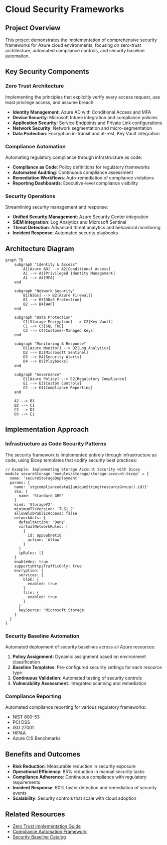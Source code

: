 # Cloud Security Frameworks

## Project Overview
This project demonstrates the implementation of comprehensive security frameworks for Azure cloud environments, focusing on zero-trust architecture, automated compliance controls, and security baseline automation.

## Key Security Components

### Zero Trust Architecture
Implementing the principles that explicitly verify every access request, use least privilege access, and assume breach:

- **Identity Management**: Azure AD with Conditional Access and MFA
- **Device Security**: Microsoft Intune integration and compliance policies
- **Application Security**: Service Endpoints and Private Link configurations
- **Network Security**: Network segmentation and micro-segmentation
- **Data Protection**: Encryption in-transit and at-rest, Key Vault integration

### Compliance Automation
Automating regulatory compliance through infrastructure as code:

- **Compliance as Code**: Policy definitions for regulatory frameworks
- **Automated Auditing**: Continuous compliance assessment
- **Remediation Workflows**: Auto-remediation of compliance violations
- **Reporting Dashboards**: Executive-level compliance visibility

### Security Operations
Streamlining security management and response:

- **Unified Security Management**: Azure Security Center integration
- **SIEM Integration**: Log Analytics and Microsoft Sentinel
- **Threat Detection**: Advanced threat analytics and behavioral monitoring
- **Incident Response**: Automated security playbooks

## Architecture Diagram

```mermaid
graph TD
    subgraph "Identity & Access"
        A1[Azure AD] --> A2[Conditional Access]
        A1 --> A3[Privileged Identity Management]
        A1 --> A4[MFA]
    end
    
    subgraph "Network Security"
        B1[NSGs] --> B2[Azure Firewall]
        B1 --> B3[DDoS Protection]
        B2 --> B4[WAF]
    end
    
    subgraph "Data Protection"
        C1[Storage Encryption] --> C2[Key Vault]
        C1 --> C3[SQL TDE]
        C2 --> C4[Customer-Managed Keys]
    end
    
    subgraph "Monitoring & Response"
        D1[Azure Monitor] --> D2[Log Analytics]
        D2 --> D3[Microsoft Sentinel]
        D3 --> D4[Security Alerts]
        D4 --> D5[Playbooks]
    end
    
    subgraph "Governance"
        E1[Azure Policy] --> E2[Regulatory Compliance]
        E1 --> E3[Custom Controls]
        E2 --> E4[Compliance Reporting]
    end
    
    A2 --> B1
    B2 --> C1
    C2 --> D1
    D3 --> E1
```

## Implementation Approach

### Infrastructure as Code Security Patterns

The security framework is implemented entirely through infrastructure as code, using Bicep templates that codify security best practices:

```bicep
// Example: Implementing Storage Account Security with Bicep
module secureStorage 'modules/storage/storage-account.bicep' = {
  name: 'secureStorageDeployment'
  params: {
    name: 'stgcompliancedata${uniqueString(resourceGroup().id)}'
    sku: {
      name: 'Standard_GRS'
    }
    kind: 'StorageV2'
    minimumTlsVersion: 'TLS1_2'
    allowBlobPublicAccess: false
    networkAcls: {
      defaultAction: 'Deny'
      virtualNetworkRules: [
        {
          id: appSubnetId
          action: 'Allow'
        }
      ]
      ipRules: []
    }
    enableHns: true
    supportsHttpsTrafficOnly: true
    encryption: {
      services: {
        blob: {
          enabled: true
        }
        file: {
          enabled: true
        }
      }
      keySource: 'Microsoft.Storage'
    }
  }
}
```

### Security Baseline Automation

Automated deployment of security baselines across all Azure resources:

1. **Policy Assignment**: Dynamic assignment based on environment classification
2. **Baseline Templates**: Pre-configured security settings for each resource type
3. **Continuous Validation**: Automated testing of security controls
4. **Vulnerability Assessment**: Integrated scanning and remediation

### Compliance Reporting

Automated compliance reporting for various regulatory frameworks:

- NIST 800-53
- PCI DSS
- ISO 27001
- HIPAA
- Azure CIS Benchmarks

## Benefits and Outcomes

- **Risk Reduction**: Measurable reduction in security exposure
- **Operational Efficiency**: 85% reduction in manual security tasks
- **Compliance Adherence**: Continuous compliance with regulatory requirements
- **Incident Response**: 60% faster detection and remediation of security events
- **Scalability**: Security controls that scale with cloud adoption

## Related Resources

- [Zero Trust Implementation Guide](../docs/blog/security/zero_trust.md)
- [Compliance Automation Framework](../docs/blog/security/compliance_automation.md)
- [Security Baseline Catalog](../docs/blog/security/baseline_catalog.md) 